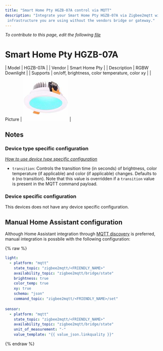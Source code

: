 ```yaml
---
title: "Smart Home Pty HGZB-07A control via MQTT"
description: "Integrate your Smart Home Pty HGZB-07A via Zigbee2mqtt with whatever smart home
 infrastructure you are using without the vendors bridge or gateway."
---
```


*To contribute to this page, edit the following
[file](https://github.com/Koenkk/zigbee2mqtt.io/blob/master/docs/devices/HGZB-07A.md)*

# Smart Home Pty HGZB-07A

| Model | HGZB-07A  |
| Vendor  | Smart Home Pty  |
| Description | RGBW Downlight |
| Supports | on/off, brightness, color temperature, color xy |
| Picture | ![Smart Home Pty HGZB-07A](../images/devices/HGZB-07A.jpg) |

## Notes


### Device type specific configuration
*[How to use device type specific configuration](../configuration/device_specific_configuration.md)*


* `transition`: Controls the transition time (in seconds) of brightness,
color temperature (if applicable) and color (if applicable) changes. Defaults to `0` (no transition).
Note that this value is overridden if a `transition` value is present in the MQTT command payload.


### Device specific configuration
This devices does not have any device specific configuration.


## Manual Home Assistant configuration
Although Home Assistant integration through [MQTT discovery](../integration/home_assistant) is preferred,
manual integration is possbile with the following configuration:


{% raw %}
```yaml
light:
  - platform: "mqtt"
    state_topic: "zigbee2mqtt/<FRIENDLY_NAME>"
    availability_topic: "zigbee2mqtt/bridge/state"
    brightness: true
    color_temp: true
    xy: true
    schema: "json"
    command_topic: "zigbee2mqtt/<FRIENDLY_NAME>/set"

sensor:
  - platform: "mqtt"
    state_topic: "zigbee2mqtt/<FRIENDLY_NAME>"
    availability_topic: "zigbee2mqtt/bridge/state"
    unit_of_measurement: "-"
    value_template: "{{ value_json.linkquality }}"
```
{% endraw %}


